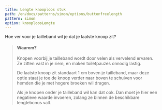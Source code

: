 ```yaml
---
title: Lengte knooploos stuk
path: /en/docs/patterns/simon/options/buttonfreelength
pattern: simon
option: knooploosLengte
---
```


Hoe ver voor je tailleband wil je dat je laatste knoop zit?

> #### Waarom?
> 
> Knopen voorbij je tailleband wordt door velen als vervelend ervaren. Ze zitten vast in je riem, en maken toiletpauzes onnodig lastig.
> 
> De laatste knoop zit standaart 1 cm boven je tailleband, maar deze optie staat je toe de knoop verder naar boven te schuiven voor hemden die je met hogere broeken wil dragen.
> 
> Als je knopen onder je tailleband wil kan dat ook. Dan moet je hier een negatieve waarde invoeren, zolang ze binnen de beschikbare lengtebonus valt.